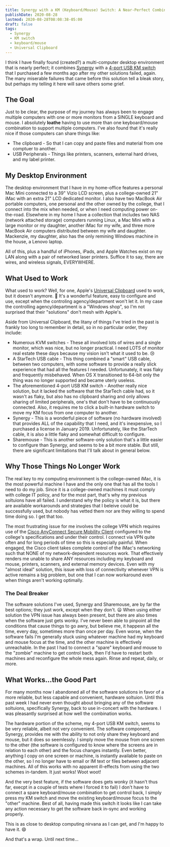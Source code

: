 ```yaml
---
title: Synergy with a KM (Keyboard/Mouse) Switch: A Near-Perfect Combination
publishDate: 2020-08-28
lastmod: 2020-08-28T08:08:38-05:00
draft: false
tags:
  - Synergy
  - KM switch
  - keyboard/mouse
  - Universal Clipboard
---
```


I think I have finally found (created?) a multi-computer desktop environment that is nearly perfect; it combines [Synergy](https://symless.com/synergy) with a [4-port USB KM switch](https://www.aten.com/us/en/products/usb-&-thunderbolt/peripheral-switches/us424/) that I purchased a few months ago after my other solutions failed, again. The many miserable failures that came before this solution tell a bleak story, but perhaps my telling it here will save others some grief.

## The Goal

Just to be clear, the purpose of my journey has always been to engage multiple computers with one or more monitors from a SINGLE keyboard and mouse. I absolutely **loathe** having to use more than one keyboard/mouse combination to support multiple computers. I've also found that it's really nice if those computers can share things like:

  - The clipboard - So that I can copy and paste files and material from one comptuer to another.
  - USB Peripherals - Things like printers, scanners, external hard drives, and my label printer.

## My Desktop Environment

The desktop environment that I have in my home-office features a personal Mac Mini connected to a 39" Vizio LCD screen, plus a college-owned 21" iMac with an extra 21" LCD dedicated monitor.  I also have two MacBook Air portable computers, one personal and the other owned by the college, that I connect into the mix when needed, or when I need computing power on-the-road. Elsewhere in my home I have a collection that includes two NAS (network attached storage) computers running Linux, a Mac Mini with a large monitor or my daughter, another iMac for my wife, and three more MacBook Air computers distributed between my wife and daughter. Mackenzie, my daughter, also has the only remining Windows machine in the house, a Lenovo laptop.

All of this, plus a handful of iPhones, iPads, and Apple Watches exist on my LAN along with a pair of networked laser printers. Suffice it to say, there are wires, and wireless signals, EVERYWHERE.

## What Used to Work

What used to work? Well, for one, Apple's [Universal Clipboard](https://support.apple.com/en-us/HT209460) used to work, but it doesn't anymore. 🙍 It's a wonderful feature, easy to configure and use, except when the controling agency/department won't let it. In my case the controlling agency/department is a "Windows shop", so I'm not surprised that their "solutions" don't mesh with Apple's.

Aside from Universal Clipboard, the litany of things I've tried in the past is frankly too long to remember in detail, so in no particular order, they include:

  - Numerous KVM switches - These all involved lots of wires and a single monitor, which was nice, but no longer practical. I need LOTS of monitor real estate these days because my vision isn't what it used to be. 😢
  - A StarTech USB cable - This thing combined a "smart" USB cable, between two computers, with some software to provide a really slick experience that had all the features I needed. Unfortunately, it was flaky and frequently misbehaved. When OS X transitioned to 64-bit only the thing was no longer supported and became uterly useless.
  - The aforementioned 4-port USB KM switch - Another really nice solution, but it lacked the software that the StarTech cable had, so it wasn't as flaky, but also has no clipboard sharing and only allows sharing of limited peripherals, one's that don't have to be continuously connected. Also, it requires me to click a built-in hardware switch to move my KM focus from one computer to another.
  - Synergy - This is a wonderful piece of software (no hardware involved) that provides ALL of the capability that I need, and it's inexpensive, so I purchased a license in January 2019. Unfortunately, like the StarTech cable, it is also a little flaky and somewhat difficult to configure.
  - Sharemouse - This is another software-only solution that's a little easier to configure than Synergy, and seems to be a bit more stable. But still, there are significant limitations that I'll talk about in general below.

## Why Those Things No Longer Work

The real key to my computing environment is the college-owned iMac, it is the most powerful machine I have and the only one that has all the tools I need to do my job. Since it is a college-owned machines it must comply with college IT policy, and for the most part, that's why my previous soltuions have all failed. I understand why the policy is what it is, but there are available workarounds and strategies that I beleive could be successfully used, but nobody has vetted them nor are they willing to spend time doing so. I get that too.

The most frustrating issue for me involves the college VPN which requires use of the [Cisco AnyConnect Secure Mobility Client](https://www.cisco.com/c/en/us/products/security/anyconnect-secure-mobility-client/index.html) configured to the college's specifications and under their control. I connect via VPN quite often and for long periods of time so this is especially painful. When engaged, the Cisco client takes complete control of the iMac's networking such that NONE of my network-dependent resources work. That effectively renders me unable to share ANY resources including my keyboard and mouse, printers, scanners, and external memory devices. Even with my "almost ideal" solution, this issue with loss of connectivity whenever VPN is active remains a big problem, but one that I can now workaround even when things aren't working optimally.

### The Deal Breaker

The software solutions I've used, Synergy and Sharemouse, are by far the best options; they just work, except when they don't. 😦 When using either solution the VPN issue has always been present, but there are also times when the software just gets wonky. I've never been able to pinpoint all the conditions that cause things to go awry, but believe me, it happesn all the time, every day, sometimes more than once per day. Even worse, when the software fails I'm generally stuck using whatever machine had my keyboard and mouse focus at the time, and the other machine is effectively unreachable. In the past I had to connect a "spare" keyboard and mouse to the "zombie" machine to get control back, then I'd have to restart both machines and reconfigure the whole mess again. Rinse and repeat, daily, or more.

## What Works...the Good Part

For many months now I abandoned all of the software solutions in favor of a more reliable, but less capable and convenient, hardware soltuion. Until this past week I had never even thought about bringing any of the software soltuions, specifically Synergy, back to use in-concert with the hardware. I was pleasantly surprised at how well the combination works.

The hardware portion of the scheme, my 4-port USB KM switch, seems to be very reliable, albeit not very convenient. The software component, Synergy, provides me with the ability to not only share they keyboard and mouse, but it does so seemlessly. I simply move the mouse from one screen to the other (the software is configured to know where the screens are in relation to each other) and the focus changes instantly. Even better, anything I copy on one screen or machine, is instantly available to paste on the other, so I no longer have to email or IM text or files between adjacent machines. All of this works with no apparent ill-effects from using the two schemes in-tandem. It just works! Woot woot!

And the very best feature, if the software does gets wonky (it hasn't thus far, execpt in a couple of tests where I forced it to fail) I don't have to connect a spare keyboard/mouse combination to get control back, I simply press my KM switch and move the existing keyboard/mouse focus to the "other" machine. Best of all, having made this switch it looks like I can take any action necessary to get the software back in-sync and working properly.

This is as close to desktop computing nirvana as I can get, and I'm happy to have it. 😄

And that's a wrap.  Until next time...
